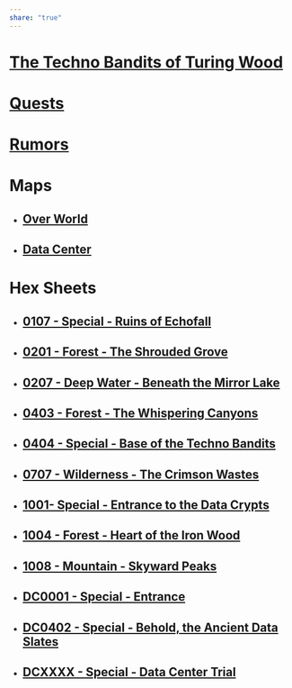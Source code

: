 ```yaml
---  
share: "true"  
---  
```

  
  
# [The Techno Bandits of Turing Wood](The%20Techno%20Bandits%20of%20Turing%20Wood.html)  
  
# [Quests](./Quests.html)  
  
# [Rumors](./Rumors.html)  
  
# Maps  
  
- ## [Over World](Over%20World.html)  
- ## [Data Center](Data%20Center.html)  
  
# Hex Sheets  
  
- ## [0107 - Special - Ruins of Echofall](./Hexes/0107%20-%20Special%20-%20Ruins%20of%20Echofall.html)  
- ## [0201 - Forest - The Shrouded Grove](./Hexes/0201%20-%20Forest%20-%20The%20Shrouded%20Grove.html)  
- ## [0207 - Deep Water - Beneath the Mirror Lake](./Hexes/0207%20-%20Deep%20Water%20-%20Beneath%20the%20Mirror%20Lake.html)  
- ## [0403 - Forest - The Whispering Canyons](./Hexes/0403%20-%20Forest%20-%20The%20Whispering%20Canyons.html)  
- ## [0404 - Special - Base of the Techno Bandits](./Hexes/0404%20-%20Special%20-%20Base%20of%20the%20Techno%20Bandits.html)  
- ## [0707 - Wilderness - The Crimson Wastes](./Hexes/0707%20-%20Wilderness%20-%20The%20Crimson%20Wastes.html)  
- ## [1001- Special - Entrance to the Data Crypts](./Hexes/1001%20-%20Special%20-%20Entrance%20to%20the%20Data%20Crypts.html)  
- ## [1004 - Forest - Heart of the Iron Wood](./Hexes/1004%20-%20Forest%20-%20Heart%20of%20the%20Iron%20Wood.html)  
- ## [1008 - Mountain - Skyward Peaks](./Hexes/1008%20-%20Mountain%20-%20Skyward%20Peaks.html)  
- ## [DC0001 - Special - Entrance](./Hexes/DC0001%2520-%2520Special%2520-%2520Entrance.md)  
- ## [DC0402 - Special - Behold, the Ancient Data Slates](./Hexes/DC0402%20-%20Special%20-%20Behold,%20the%20Ancient%20Data%20Slates.html)  
- ## [DCXXXX - Special - Data Center Trial](./Hexes/DCXXXX%20-%20Special%20-%20Data%20Center%20Trial.html)  
